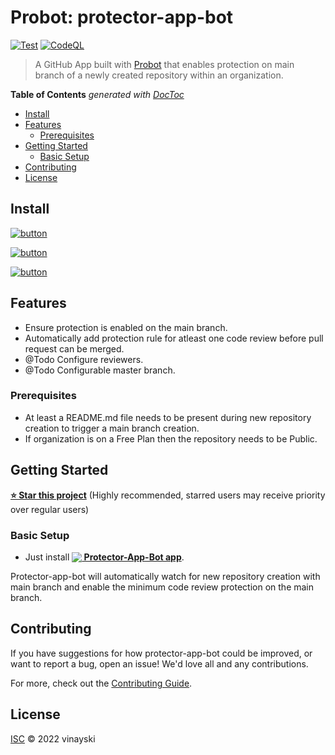# Probot: protector-app-bot
[![Test](https://github.com/vinayski/protector-app-bot/actions/workflows/testvgh.yml/badge.svg)](https://github.com/vinayski/protector-app-bot/actions/workflows/testvgh.yml)
[![CodeQL](https://github.com/megamanics/protector-app-bot/actions/workflows/codeql-analysis.yml/badge.svg)](https://github.com/megamanics/protector-app-bot/actions/workflows/codeql-analysis.yml)

> A GitHub App built with [Probot](https://github.com/probot/probot) that enables protection on main branch of a newly created repository within an organization.

<!-- START doctoc generated TOC please keep comment here to allow auto update -->
<!-- DON'T EDIT THIS SECTION, INSTEAD RE-RUN doctoc TO UPDATE -->
**Table of Contents**  *generated with [DocToc](https://github.com/thlorenz/doctoc)*

- [Install](#install)
- [Features](#features)
  - [Prerequisites](#prerequisites)
- [Getting Started](#getting-started)
  - [Basic Setup](#basic-setup)
- [Contributing](#contributing)
- [License](#license)

<!-- END doctoc generated TOC please keep comment here to allow auto update -->


## Install

[![button](https://dabuttonfactory.com/button.png?t=Install+Protector-app-bot&f=Roboto-Bold&ts=26&tc=fff&tshs=1&tshc=000&hp=45&vp=20&c=11&bgt=unicolored&bgc=15d798)](https://github.com/apps/protector-app-bot/installations/new)

[![button](https://cdn.glitch.com/2703baf2-b643-4da7-ab91-7ee2a2d00b5b%2Fremix-button.svg)](https://glitch.com/edit/#!/remix/probot-hello-world)

[![button](https://dabuttonfactory.com/button.png?t=Settings&f=Roboto-Bold&ts=26&tc=fff&tshs=1&tshc=000&hp=45&vp=20&c=11&bgt=unicolored&bgc=15d798)](https://github.com/settings/apps/protector-app-bot)

## Features

 - Ensure protection is enabled on the main branch.
 - Automatically add protection rule for atleast one code review before pull request can be merged.
 - @Todo Configure reviewers.
 - @Todo Configurable master branch.

### Prerequisites
 - At least a README.md file needs to be present during new repository creation to trigger a main branch creation.
 - If organization is on a Free Plan then the repository needs to be Public.

## Getting Started

**[⭐ Star this project](https://github.com/vinayski/protector-app-bot)** (Highly recommended, starred users may receive priority over regular users)

### Basic Setup

 - Just install **[<img src="https://www.svgrepo.com/show/335905/install.svg" valign="bottom"/> Protector-App-Bot app](https://github.com/apps/protector-app-bot/installations/new)**.

Protector-app-bot will automatically watch for new repository creation with main branch and enable the minimum code review protection on the main branch.


## Contributing

If you have suggestions for how protector-app-bot could be improved, or want to report a bug, open an issue! We'd love all and any contributions.

For more, check out the [Contributing Guide](CONTRIBUTING.md).

## License

[ISC](LICENSE) © 2022 vinayski
